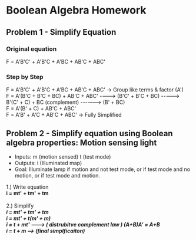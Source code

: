 # Boolean Algebra Homework
## Problem 1 - Simplify Equation
### Original equation
F = A'B'C' + A'B'C + A'BC + AB'C + ABC'

### Step by Step 
F = A'B'C' + A'B'C + A'BC + AB'C + ABC' -> Group like terms & factor (A')<br>
F = A'(B'C + B'C + BC) + AB'C + ABC' ----> (B'C' + B'C + BC) -----> B'(C' + C) + BC (complement) ------> (B' + BC)<br>
F = A'(B' + C) + AB'C + ABC'<br>
F = A'B' + A'C + AB'C + ABC' -> Fully Simplified<br>

## Problem 2 - Simplify equation using Boolean algebra properties: Motion sensing light
- Inputs: m (motion sensed) t (test mode)<br>
- Outputs: i (Illuminated map)<br>
- Goal: Illuminate lamp if motion and not test mode, or if test mode and no motion, or if test mode and motion.<br>

1.) Write equation <br>
**i = mt' + tm' + tm**<br>
<br>
2.) Simplify<br>
***i = mt' + tm' + tm<br>
  i = mt' + t(m' + m)<br>
  i = t + mt' ---> ( distrubitve complement law ) (A+B)A' = A+B<br>
  i = t + m --> (final simplficaiton)*** 

